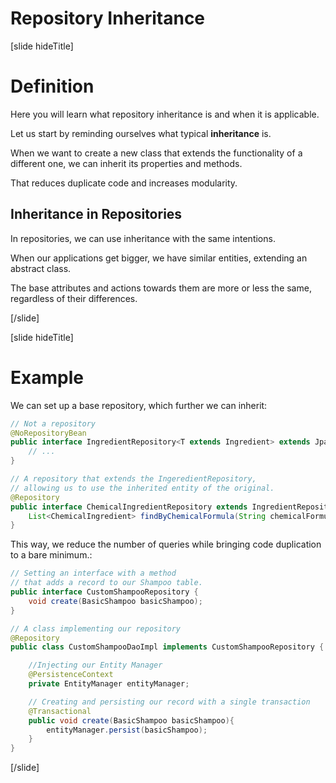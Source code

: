 # Repository Inheritance

[slide hideTitle]

# Definition

Here you will learn what repository inheritance is and when it is applicable.

Let us start by reminding ourselves what typical **inheritance** is.

When we want to create a new class that extends the functionality of a different one, we can inherit its properties and methods.

That reduces duplicate code and increases modularity.

## Inheritance in Repositories

In repositories, we can use inheritance with the same intentions.

When our applications get bigger, we have similar entities, extending an abstract class.

The base attributes and actions towards them are more or less the same, regardless of their differences.

[/slide]

[slide hideTitle]

# Example

We can set up a base repository, which further we can inherit:

```java
// Not a repository
@NoRepositoryBean 
public interface IngredientRepository<T extends Ingredient> extends JpaRepository<T, Long>{
    // ...
}

// A repository that extends the IngeredientRepository, 
// allowing us to use the inherited entity of the original.
@Repository 
public interface ChemicalIngredientRepository extends IngredientRepository <BasicChemicalIngredient> {
    List<ChemicalIngredient> findByChemicalFormula(String chemicalFormula);
}
```

This way, we reduce the number of queries while bringing code duplication to a bare minimum.:

```java
// Setting an interface with a method
// that adds a record to our Shampoo table.
public interface CustomShampooRepository { 
    void create(BasicShampoo basicShampoo); 
}

// A class implementing our repository
@Repository
public class CustomShampooDaoImpl implements CustomShampooRepository { 

    //Injecting our Entity Manager         
    @PersistenceContext
    private EntityManager entityManager;                                        

    // Creating and persisting our record with a single transaction
    @Transactional
    public void create(BasicShampoo basicShampoo){                              
        entityManager.persist(basicShampoo);
    }
}
```

[/slide]